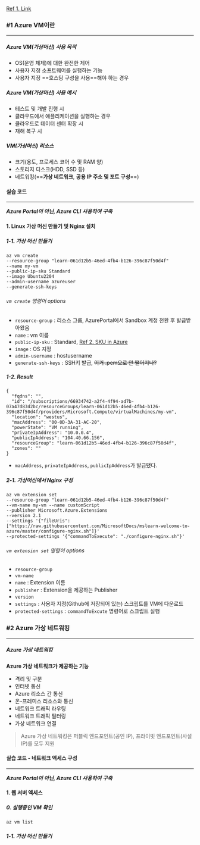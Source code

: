 [Ref 1. Link](https://learn.microsoft.com/ko-kr/training/modules/describe-azure-compute-networking-services/1-introduction)
### #1 Azure VM이란
---
##### Azure VM(가상머신) 사용 목적
- OS(운영 체제)에 대한 완전한 제어
- 사용자 지정 소프트웨어를 실행하는 기능
- 사용자 지정 ==호스팅 구성을 사용==해야 하는 경우
##### Azure VM(가상머신) 사용 예시
- 테스트 및 개발 진행 시
- 클라우드에서 애플리케이션을 실행하는 경우
- 클라우드로 데이터 센터 확장 시
- 재해 복구 시
##### VM(가상머신) 리소스
- 크기(용도, 프로세스 코어 수 및 RAM 양)
- 스토리지 디스크(HDD, SSD 등)
- 네트워킹(==**가상 네트워크**, **공용 IP 주소 및 포트 구성**==)
#### 실습 코드
---
***Azure Portal이 아닌, Azure CLI 사용하여 구축***
#### 1. Linux 가상 머신 만들기 및 Nginx 설치
##### 1-1. 가상 머신 만들기
```
az vm create 
--resource-group "learn-061d12b5-46ed-4fb4-b126-396c87f50d4f" 
--name my-vm 
--public-ip-sku Standard 
--image Ubuntu2204 
--admin-username azureuser 
--generate-ssh-keys
```
###### `vm create` 명령어 options
- `resource-group` : 리소스 그룹, AzurePortal에서 Sandbox 계정 전환 후 발급받아왔음
- `name` : vm 이름
- `public-ip-sku` : Standard, [Ref 2. SKU in Azure](https://learn.microsoft.com/ko-kr/azure/virtual-network/ip-services/public-ip-addresses)
- `image` : OS 지정
- `admin-username` : hostusername
- `generate-ssh-keys` : SSH키 발급, ~~이거 .pem으로 안 떨어지나?~~
##### 1-2. Result
```
{
  "fqdns": "",
  "id": "/subscriptions/66934742-a2f4-4f94-ad7b-07a47d83d2bc/resourceGroups/learn-061d12b5-46ed-4fb4-b126-396c87f50d4f/providers/Microsoft.Compute/virtualMachines/my-vm",
  "location": "westus",
  "macAddress": "00-0D-3A-31-AC-20",
  "powerState": "VM running",
  "privateIpAddress": "10.0.0.4",
  "publicIpAddress": "104.40.66.156",
  "resourceGroup": "learn-061d12b5-46ed-4fb4-b126-396c87f50d4f",
  "zones": ""
}
```
- `macAddress`, `privateIpAddress`, `publicIpAddress`가 발급됐다.
##### 2-1. 가상머신에서 Nginx 구성
```
az vm extension set 
--resource-group "learn-061d12b5-46ed-4fb4-b126-396c87f50d4f" 
--vm-name my-vm --name customScript 
--publisher Microsoft.Azure.Extensions 
--version 2.1 
--settings '{"fileUris":["https://raw.githubusercontent.com/MicrosoftDocs/mslearn-welcome-to-azure/master/configure-nginx.sh"]}' 
--protected-settings '{"commandToExecute": "./configure-nginx.sh"}'
```
###### `vm extension set` 명령어 options
- `resource-group`
- `vm-name`
- `name` : Extension 이름
- `publisher` : Extension을 제공하는 Publisher
- `version`
- `settings` : 사용자 지정(Github에 저장되어 있는) 스크립트를 VM에 다운로드
- `protected-settings` : `commandToExcute` 명령어로 스크립트 실행

### #2 Azure 가상 네트워킹 
---
##### Azure 가상 네트워킹
**Azure 가상 네트워크가 제공하는 기능**
- 격리 및 구분
- 인터넷 통신
- Azure 리소스 간 통신
- 온-프레미스 리소스와 통신
- 네트워크 트래픽 라우팅
- 네트워크 트래픽 필터링
- 가상 네트워크 연결
> Azure 가상 네트워킹은 퍼블릭 엔드포인트(공인 IP), 프라이빗 엔드포인트(사설 IP)를 모두 지원

#### 실습 코드 - 네트워크 액세스 구성
---
***Azure Portal이 아닌, Azure CLI 사용하여 구축***
#### 1. 웹 서버 엑세스
##### 0. 실행중인 VM 확인
```
az vm list
```
##### 1-1. 가상 머신 만들기